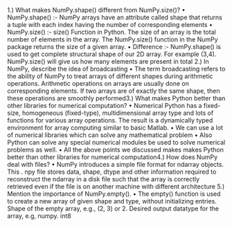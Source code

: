 1.) What makes NumPy.shape() different from 
NumPy.size()?
• NumPy.shape() :- NumPy arrays have an attribute 
called shape that returns a tuple with each index 
having the number of corresponding elements
• NumPy.size() :- size() Function in Python. The size 
of an array is the total number of elements in the 
array. The NumPy.size() function in the NumPy 
package returns the size of a given array.
• Difference :- NumPy.shape() is used to get 
complete structural shape of our 2D array. For 
example (3,4). NumPy.size() will give us how many 
elements are present in total
2.) In NumPy, describe the idea of broadcasting
• The term broadcasting refers to the ability 
of NumPy to treat arrays of different shapes 
during arithmetic operations. Arithmetic 
operations on arrays are usually done on 
corresponding elements. If two arrays are of 
exactly the same shape, then these 
operations are smoothly performed3.) What makes Python better than other libraries 
for numerical computation?
• Numerical Python has a fixed-size, 
homogeneous (fixed-type), multidimensional array type and lots of functions 
for various array operations. The result is a 
dynamically typed environment for array 
computing similar to basic Matlab.
• We can use a lot of numerical libraries 
which can solve any mathematical problem
• Also Python can solve any special numerical 
modules be used to solve numerical 
problems as well.
• All the above points we discussed makes 
makes Python better than other libraries for 
numerical computation4.) How does NumPy deal with files?
• NumPy introduces a simple file format for 
ndarray objects. This . npy file stores data, 
shape, dtype and other information 
required to reconstruct the ndarray in a disk 
file such that the array is correctly retrieved 
even if the file is on another machine with 
different architecture
5.) Mention the importance of NumPy.empty().
• The empty() function is used to create a 
new array of given shape and type, without 
initializing entries. Shape of the empty 
array, e.g., (2, 3) or 2. Desired output datatype for the array, e.g, numpy. int8
